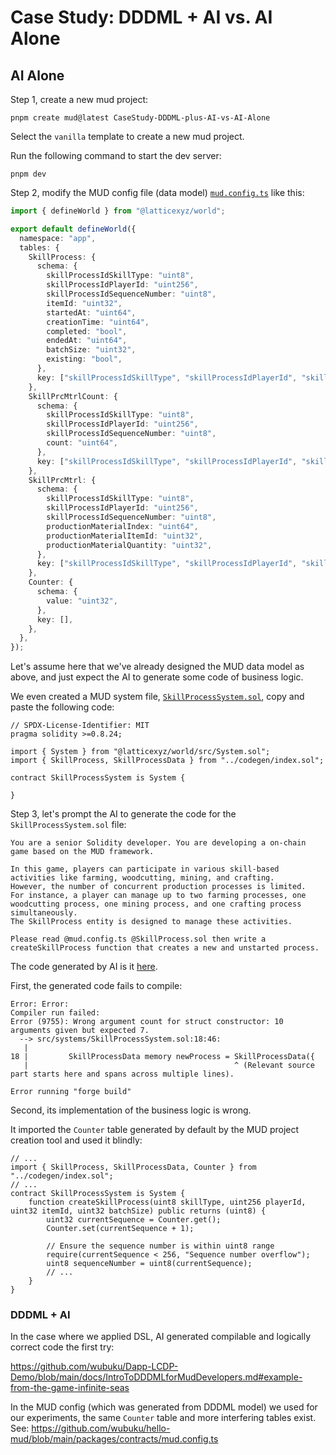 # Case Study: DDDML + AI vs. AI Alone

## AI Alone

Step 1, create a new mud project:

```shell
pnpm create mud@latest CaseStudy-DDDML-plus-AI-vs-AI-Alone
```

Select the `vanilla` template to create a new mud project.

Run the following command to start the dev server:

```shell
pnpm dev
```

Step 2, modify the MUD config file (data model) [`mud.config.ts`](./packages/contracts/mud.config.ts) like this:

```ts
import { defineWorld } from "@latticexyz/world";

export default defineWorld({
  namespace: "app",
  tables: {
    SkillProcess: {
      schema: {
        skillProcessIdSkillType: "uint8",
        skillProcessIdPlayerId: "uint256",
        skillProcessIdSequenceNumber: "uint8",
        itemId: "uint32",
        startedAt: "uint64",
        creationTime: "uint64",
        completed: "bool",
        endedAt: "uint64",
        batchSize: "uint32",
        existing: "bool",
      },
      key: ["skillProcessIdSkillType", "skillProcessIdPlayerId", "skillProcessIdSequenceNumber"],
    },
    SkillPrcMtrlCount: {
      schema: {
        skillProcessIdSkillType: "uint8",
        skillProcessIdPlayerId: "uint256",
        skillProcessIdSequenceNumber: "uint8",
        count: "uint64",
      },
      key: ["skillProcessIdSkillType", "skillProcessIdPlayerId", "skillProcessIdSequenceNumber"],
    },
    SkillPrcMtrl: {
      schema: {
        skillProcessIdSkillType: "uint8",
        skillProcessIdPlayerId: "uint256",
        skillProcessIdSequenceNumber: "uint8",
        productionMaterialIndex: "uint64",
        productionMaterialItemId: "uint32",
        productionMaterialQuantity: "uint32",
      },
      key: ["skillProcessIdSkillType", "skillProcessIdPlayerId", "skillProcessIdSequenceNumber", "productionMaterialIndex"],
    },
    Counter: {
      schema: {
        value: "uint32",
      },
      key: [],
    },
  },
});
```

Let's assume here that we've already designed the MUD data model as above, 
and just expect the AI to generate some code of business logic. 

We even created a MUD system file, [`SkillProcessSystem.sol`](./packages/contracts/src/systems/SkillProcessSystem.sol), copy and paste the following code:

```solidity
// SPDX-License-Identifier: MIT
pragma solidity >=0.8.24;

import { System } from "@latticexyz/world/src/System.sol";
import { SkillProcess, SkillProcessData } from "../codegen/index.sol";

contract SkillProcessSystem is System {

}
```

Step 3, let's prompt the AI to generate the code for the `SkillProcessSystem.sol` file:

```
You are a senior Solidity developer. You are developing a on-chain game based on the MUD framework.

In this game, players can participate in various skill-based activities like farming, woodcutting, mining, and crafting. 
However, the number of concurrent production processes is limited. 
For instance, a player can manage up to two farming processes, one woodcutting process, one mining process, and one crafting process simultaneously. 
The SkillProcess entity is designed to manage these activities.

Please read @mud.config.ts @SkillProcess.sol then write a createSkillProcess function that creates a new and unstarted process.
```

The code generated by AI is it [here](./packages/contracts/src/systems/SkillProcessSystem.sol).

First, the generated code fails to compile:

```shell
Error: Error: 
Compiler run failed:
Error (9755): Wrong argument count for struct constructor: 10 arguments given but expected 7.
  --> src/systems/SkillProcessSystem.sol:18:46:
   |
18 |         SkillProcessData memory newProcess = SkillProcessData({
   |                                              ^ (Relevant source part starts here and spans across multiple lines).

Error running "forge build"
```

Second, its implementation of the business logic is wrong.

It imported the `Counter` table generated by default by the MUD project creation tool and used it blindly:

```solidity
// ...
import { SkillProcess, SkillProcessData, Counter } from "../codegen/index.sol";
// ...
contract SkillProcessSystem is System {
    function createSkillProcess(uint8 skillType, uint256 playerId, uint32 itemId, uint32 batchSize) public returns (uint8) {
        uint32 currentSequence = Counter.get();
        Counter.set(currentSequence + 1);

        // Ensure the sequence number is within uint8 range
        require(currentSequence < 256, "Sequence number overflow");
        uint8 sequenceNumber = uint8(currentSequence);
        // ...
    }
}
```

### DDDML + AI

In the case where we applied DSL, AI generated compilable and logically correct code the first try:

https://github.com/wubuku/Dapp-LCDP-Demo/blob/main/docs/IntroToDDDMLforMudDevelopers.md#example-from-the-game-infinite-seas

In the MUD config (which was generated from DDDML model) we used for our experiments, 
the same `Counter` table and more interfering tables exist. See:
https://github.com/wubuku/hello-mud/blob/main/packages/contracts/mud.config.ts




